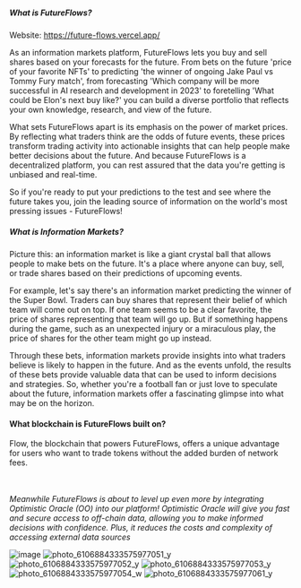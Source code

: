 <h5>What is FutureFlows?</h5>

Website: https://future-flows.vercel.app/

As an information markets platform, FutureFlows lets you buy and sell shares based on your forecasts for the future. From bets on the future 'price of your favorite NFTs' to predicting 'the winner of ongoing Jake Paul vs Tommy Fury match', from forecasting 'Which company will be more successful in AI research and development in 2023' to foretelling 'What could be Elon's next buy like?' you can build a diverse portfolio that reflects your own knowledge, research, and view of the future.

What sets FutureFlows apart is its emphasis on the power of market prices. By reflecting what traders think are the odds of future events, these prices transform trading activity into actionable insights that can help people make better decisions about the future. And because FutureFlows is a decentralized platform, you can rest assured that the data you're getting is unbiased and real-time.

So if you're ready to put your predictions to the test and see where the future takes you, join the leading source of information on the world's most pressing issues - FutureFlows!

<h5>What is Information Markets?</h5>
Picture this: an information market is like a giant crystal ball that allows people to make bets on the future. It's a place where anyone can buy, sell, or trade shares based on their predictions of upcoming events.

For example, let's say there's an information market predicting the winner of the Super Bowl. Traders can buy shares that represent their belief of which team will come out on top. If one team seems to be a clear favorite, the price of shares representing that team will go up. But if something happens during the game, such as an unexpected injury or a miraculous play, the price of shares for the other team might go up instead.

Through these bets, information markets provide insights into what traders believe is likely to happen in the future. And as the events unfold, the results of these bets provide valuable data that can be used to inform decisions and strategies. So, whether you're a football fan or just love to speculate about the future, information markets offer a fascinating glimpse into what may be on the horizon.

<h4>What blockchain is FutureFlows built on?</h4>
Flow, the blockchain that powers FutureFlows, offers a unique advantage for users who want to trade tokens without the added burden of network fees.
<br>
<br>
<br>


<i>Meanwhile FutureFlows is about to level up even more by integrating Optimistic Oracle (OO) into our platform!
Optimistic Oracle will give you fast and secure access to off-chain data, allowing you to make informed decisions with confidence. Plus, it reduces the costs and complexity of accessing external data sources</i>


![image](https://user-images.githubusercontent.com/55878940/221743617-37425da7-9702-43f2-84df-2794c8e4d7c2.png)
![photo_6106884333575977051_y](https://user-images.githubusercontent.com/71542468/226668329-a1e6a433-ba63-47c6-8418-174a50ac9ec8.jpg)
![photo_6106884333575977052_y](https://user-images.githubusercontent.com/71542468/226668473-5122b46c-23ac-48f6-898f-0c12fe6082c7.jpg)
![photo_6106884333575977053_y](https://user-images.githubusercontent.com/71542468/226668663-2df07053-96a3-4d9d-848c-a96e0288ca8f.jpg)
![photo_6106884333575977054_w](https://user-images.githubusercontent.com/71542468/226668727-6d7c4e0f-704b-493b-b511-cb4ce83260aa.jpg)
![photo_6106884333575977061_y](https://user-images.githubusercontent.com/71542468/226668787-23695988-c99a-42e4-a3f2-082c04562b24.jpg)
